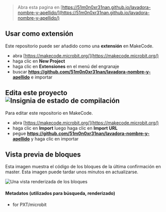 
> Abra esta pagina en [https://51m0n0xr31nan.github.io/lavadora-nombre-y-apellido/](https://51m0n0xr31nan.github.io/lavadora-nombre-y-apellido/)

## Usar como extensión

Este repositorio puede ser añadido como una **extensión** en MakeCode.

* abra [https://makecode.microbit.org/](https://makecode.microbit.org/)
* haga clic en **New Project**
* haga clic en **Extensiones** en el menú del engranaje
* buscar **https://github.com/51m0n0xr31nan/lavadora-nombre-y-apellido** e importar

## Edita este proyecto ![Insignia de estado de compilación](https://github.com/51m0n0xr31nan/lavadora-nombre-y-apellido/workflows/MakeCode/badge.svg)

Para editar este repositorio en MakeCode.

* abra [https://makecode.microbit.org/](https://makecode.microbit.org/)
* haga clic en **Import** luego haga clic en **Import URL**
* pegue **https://github.com/51m0n0xr31nan/lavadora-nombre-y-apellido** y haga clic en importar

## Vista previa de bloques

Esta imagen muestra el código de los bloques de la última confirmación en master.
Esta imagen puede tardar unos minutos en actualizarse.

![Una vista renderizada de los bloques](https://github.com/51m0n0xr31nan/lavadora-nombre-y-apellido/raw/master/.github/makecode/blocks.png)

#### Metadatos (utilizados para búsqueda, renderizado)

* for PXT/microbit
<script src="https://makecode.com/gh-pages-embed.js"></script><script>makeCodeRender("{{ site.makecode.home_url }}", "{{ site.github.owner_name }}/{{ site.github.repository_name }}");</script>
